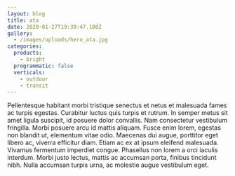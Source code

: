 ```yaml
---
layout: blog
title: ata
date: 2020-01-27T19:39:47.180Z
gallery:
  - /images/uploads/hero_ata.jpg
categories:
  products:
    - bright
  programmatic: false
  verticals:
    - outdoor
    - transit
---
```

Pellentesque habitant morbi tristique senectus et netus et malesuada fames ac turpis egestas. Curabitur luctus quis turpis et rutrum. In semper metus sit amet ligula suscipit, id posuere dolor convallis. Nam consectetur vestibulum fringilla. Morbi posuere arcu id mattis aliquam. Fusce enim lorem, egestas non blandit ut, elementum vitae odio. Maecenas dui augue, porttitor eget libero ac, viverra efficitur diam. Etiam ac ex at ipsum eleifend malesuada. Vivamus fermentum imperdiet congue. Phasellus non lorem a orci iaculis interdum. Morbi justo lectus, mattis ac accumsan porta, finibus tincidunt nibh. Nulla accumsan turpis urna, ac molestie augue vestibulum eget.